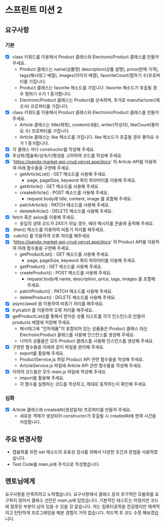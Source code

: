 # 스프린트 미션 2
## 요구사항
### 기본
- [x] class 키워드를 이용해서 Product 클래스와 ElectronicProduct 클래스를 만들어 주세요.
  * Product 클래스는 name(상품명) description(상품 설명), price(판매 가격), tags(해시태그 배열), images(이미지 배열), favoriteCount(찜하기 수)프로퍼티를 가집니다.
  * Product 클래스는 favorite 메소드를 가집니다. favorite 메소드가 호출될 경우 찜하기 수가 1 증가합니다.
  * ElectronicProduct 클래스는 Product를 상속하며, 추가로 manufacturer(제조사) 프로퍼티를 가집니다.
- [x] class 키워드를 이용해서 Product 클래스와 ElectronicProduct 클래스를 만들어 주세요.
  * Article 클래스는 title(제목), content(내용), writer(작성자), likeCount(좋아요 수) 프로퍼티를 가집니다.
  * Article 클래스는 like 메소드를 가집니다. like 메소드가 호출될 경우 좋아요 수가 1 증가합니다.
- [x] 각 클래스 마다 constructor를 작성해 주세요.
- [x] 추상화/캡슐화/상속/다형성을 고려하여 코드를 작성해 주세요.
- [x] 'https://panda-market-api-crud.vercel.app/docs' 의 Article API를 이용하여 아래 함수들을 구현해 주세요.
  * getArticleList() : GET 메소드를 사용해 주세요.
    * page, pageSize, keyword 쿼리 파라미터를 이용해 주세요.
  * getArticle() : GET 메소드를 사용해 주세요.
  * createArticle() : POST 메소드를 사용해 주세요.
    * request body에 title, content, image 를 포함해 주세요.
  * patchArticle() : PATCH 메소드를 사용해 주세요.
  * deleteArticle() : DELETE 메소드를 사용해 주세요.
- [x] fetch 혹은 axios를 이용해 주세요.
  * 응답의 상태 코드가 2XX가 아닐 경우, 에러 메시지를 콘솔에 출력해 주세요.
- [x] .then() 메소드를 이용하여 비동기 처리를 해주세요.
- [x] .catch() 를 이용하여 오류 처리를 해주세요.
- [x] 'https://panda-market-api-crud.vercel.app/docs' 의 Product API를 이용하여 아래 함수들을 구현해 주세요.
  * getProductList() : GET 메소드를 사용해 주세요.
    * page, pageSize, keyword 쿼리 파라미터를 이용해 주세요.
  * getProduct() : GET 메소드를 사용해 주세요.
  * createProduct() : POST 메소드를 사용해 주세요.
    * request body에 name, description, price, tags, images 를 포함해 주세요.
  * patchProduct() : PATCH 메소드를 사용해 주세요.
  * deleteProduct() : DELETE 메소드를 사용해 주세요.
- [x] async/await 을 이용하여 비동기 처리를 해주세요.
- [x] try/catch 를 이용하여 오류 처리를 해주세요.
- [x] getProductList()를 통해서 받아온 상품 리스트를 각각 인스턴스로 만들어  products 배열에 저장해 주세요.
  * 해시태그에 "전자제품"이 포함되어 있는 상품들은 Product 클래스 대신 ElectronicProduct 클래스를 사용해 인스턴스를 생성해 주세요.
  * 나머지 상품들은 모두 Product 클래스를 사용해 인스턴스를 생성해 주세요.
- [x] 구현한 함수들을 아래와 같이 파일을 분리해 주세요.
  * export를 활용해 주세요.
  * ProductService.js 파일 Product API 관련 함수들을 작성해 주세요.
  * ArticleService.js 파일에 Article API 관련 함수들을 작성해 주세요.
- [x] 이외의 코드들은 모두 main.js 파일에 작성해 주세요.
  * import를 활용해 주세요.
  * 각 함수를 실행하는 코드를 작성하고, 제대로 동작하는지 확인해 주세요.
### 심화
- [x] Article 클래스에 createdAt(생성일자) 프로퍼티를 만들어 주세요.
  * 새로운 객체가 생성되어 constructor가 호출될 시 createdAt에 현재 시간을 저장합니다.
## 주요 변경사항
* 캡슐화를 위한 set 메소드의 유효성 검사를 위해서 다양한 조건과 문법을 사용하였습니다.
* Test Code를 main.js에 주석으로 작성했습니다.
## 멘토님에게
요구사항을 만족하려고 노력했습니다. 요구사항에서 클래스 등의 추가적인 모듈화를 요구하지 않아서 클래스 선언은 main.js에 담았습니다.
기본적인 테스트는 마쳤지만 코드에 잘못된 부분이 남아 있을 수 있을 것 같습니다.
저는 컴퓨터공학을 전공했지만 체계적이고 탄탄하게 프로그래밍을 해본 경험이 거의 없습니다. 피드백 후 코드 수정 해보겠습니다.
